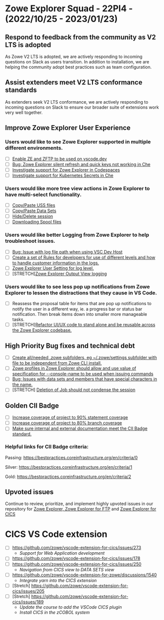 # Zowe Explorer Squad - 22PI4 - (2022/10/25 - 2023/01/23)

## Respond to feedback from the community as V2 LTS is adopted
As Zowe V2 LTS is adopted, we are actively responding to incoming questions on Slack as users transition. In addition to installation, we are helping the community adopt best practices such as team configuration.

## Assist extenders meet V2 LTS conformance standards
As extenders seek V2 LTS conformance, we are actively responding to incoming questions on Slack to ensure our broader suite of extensions work very well together.

## Improve Zowe Explorer User Experience

### Users would like to see Zowe Explorer supported in multiple different environments.

- [ ] [Enable ZE and ZFTP to be used on vscode.dev](https://github.com/zowe/vscode-extension-for-zowe/issues/1798)
- [ ] [Bug: Zowe Explorer silent refresh and quick keys not working in Che](https://github.com/zowe/vscode-extension-for-zowe/issues/1807)
- [ ] [Investigate support for Zowe Explorer in Codespaces](https://github.com/zowe/vscode-extension-for-zowe/issues/1854)
- [ ] [Investigate support for Kubernetes Secrets in Che](https://github.com/zowe/vscode-extension-for-zowe/issues/1963)

### Users would like more tree view actions in Zowe Explorer to have multi-select functionality.

- [ ] [Copy/Paste USS files](https://github.com/zowe/vscode-extension-for-zowe/issues/1549)
- [ ] [Copy/Paste Data Sets](https://github.com/zowe/vscode-extension-for-zowe/issues/1550)
- [ ] [Hide/Delete session](https://github.com/zowe/vscode-extension-for-zowe/issues/1555)
- [ ] [Downloading Spool files](https://github.com/zowe/vscode-extension-for-zowe/issues/1551)

### Users would like better Logging from Zowe Explorer to help troubleshoot issues.

- [ ] [Bug: Issue with log file path when using VSC Dev Host](https://github.com/zowe/vscode-extension-for-zowe/issues/1926)
- [ ] [Create a set of Rules for developers for use of different levels and how to handle customer information in the logs.](https://github.com/zowe/vscode-extension-for-zowe/issues/1962)
- [ ] [Zowe Explorer User Setting for log level.](https://github.com/zowe/vscode-extension-for-zowe/issues/1961)
- [ ] [STRETCH][Zowe Explorer Output View logging](https://github.com/zowe/vscode-extension-for-zowe/issues/1918)

### Users would like to see less pop up notifications from Zowe Explorer to lessen the distractions that they cause in VS Code.

- [ ] Reassess the proposal table for items that are pop up notifications to notify the user in a different way, ie. a progress bar or status bar notification. Then break items down into smaller more manageable tasks.
- [ ] [STRETCH][Refactor UI/UX code to stand alone and be reusable across the Zowe Explorer codebase.](https://github.com/zowe/vscode-extension-for-zowe/issues/1967)

## High Priority Bug fixes and technical debt 

- [ ] [Create all/needed .zowe subfolders, eg ~/.zowe/settings subfolder with file to be independent from Zowe CLI install.](https://github.com/zowe/vscode-extension-for-zowe/issues/1850)
- [ ] [Zowe profiles in Zowe Explorer should allow and use value of specification for --console-name to be used when issuing commands](https://github.com/zowe/vscode-extension-for-zowe/issues/1667)
- [ ] [Bug: Issues with data sets and members that have special characters in the name.](https://github.com/zowe/vscode-extension-for-zowe/issues/1849)
- [ ] [STRETCH] [Deletion of Job should not condense the session](https://github.com/zowe/vscode-extension-for-zowe/issues/1676)

## Golden CII Badge

- [ ] [Increase coverage of project to 90% statement coverage](https://github.com/zowe/vscode-extension-for-zowe/issues/1946)
- [ ] [Increase coverage of project to 80% branch coverage](https://github.com/zowe/vscode-extension-for-zowe/issues/1965)
- [ ] [Make sure internal and external documentation meet the CII Badge standard.](https://github.com/zowe/vscode-extension-for-zowe/issues/1966)

### Helpful links for CII Badge criteria:

Passing: https://bestpractices.coreinfrastructure.org/en/criteria/0

Silver: https://bestpractices.coreinfrastructure.org/en/criteria/1

Gold: https://bestpractices.coreinfrastructure.org/en/criteria/2

## Upvoted issues
Continue to review, prioritize, and implement highly upvoted issues in our repository for [Zowe Explorer, Zowe Explorer for FTP](https://github.com/zowe/vscode-extension-for-zowe/issues?q=is%3Aissue+is%3Aopen+sort%3Areactions-%2B1-desc) and [Zowe Explorer for CICS](https://github.com/zowe/vscode-extension-for-cics/issues?q=is%3Aissue+is%3Aopen+sort%3Areactions-%2B1-desc)

# CICS VS Code extension

- [ ] https://github.com/zowe/vscode-extension-for-cics/issues/273
    - _Support for Web Application development_
- [ ] https://github.com/zowe/vscode-extension-for-cics/issues/178
- [ ] https://github.com/zowe/vscode-extension-for-cics/issues/250
    - _Navigation from CICS view to DATA SETS view_
- [ ] https://github.com/zowe/vscode-extension-for-zowe/discussions/1540
    - _Integrate yarn into the CICS extension_ 
 - [ ] [Stretch] https://github.com/zowe/vscode-extension-for-cics/issues/205
 - [ ] [Stretch] https://github.com/zowe/vscode-extension-for-cics/issues/189
   - _Update the course to add the VSCode CICS plugin_
   - _Install CICS in the zCOBOL system_

